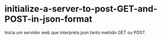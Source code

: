 # initialize-a-server-to-post-GET-and-POST-in-json-format

Inicia um servidor web que interpreta json tanto metódo GET ou POST
